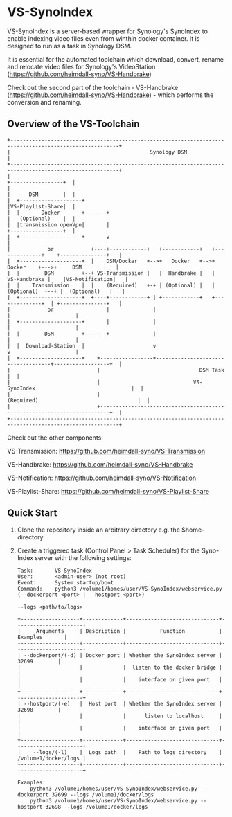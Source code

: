 #  VS-SynoIndex

VS-SynoIndex is a server-based wrapper for Synology's SynoIndex to enable indexing video files even from winthin docker container. It is designed to run as a task in Synology DSM.

It is essential for the automated toolchain which download, convert, rename and relocate video files for Synology's VideoStation (https://github.com/heimdall-syno/VS-Handbrake)

Check out the second part of the toolchain - VS-Handbrake (https://github.com/heimdall-syno/VS-Handbrake) - which performs the conversion and renaming.

## Overview of the VS-Toolchain
```
+---------------------------------------------------------------------------------------------------------+
|                                             Synology DSM                                                |
+---------------------------------------------------------------------------------------------------------+
|                                                                                    +-----------------+  |
|                                                                                    |      DSM        |  |
|  +--------------------+                                                            |VS-Playlist-Share|  |
|  |       Docker       +-------+                                                    |   (Optional)    |  |
|  |transmission openVpn|       |                                                    +-----------------+  |
|  +--------------------+       v                                                                         |
|            or            +----+------------+   +------------+   +--------------+    +---------------+   |
|  +--------------------+  |    DSM/Docker   +-->+   Docker   +-->+    Docker    +--->+     DSM       |   |
|  |        DSM         +--+ VS-Transmission |   |  Handbrake |   | VS-Handbrake |    |VS-Notification|   |
|  |    Transmission    |  |    (Required)   +-+ | (Optional) |   |  (Optional)  +--+ |  (Optional)   |   |
|  +--------------------+  +----+------------+ | +------------+   +--------------+  | +---------------+   |
|            or                 |              |                                    |                     |
|  +--------------------+       |              |                                    |                     |
|  |        DSM         +-------+              |                                    |                     |
|  |  Download-Station  |                      v                                    v                     |
|  +--------------------+    +-----------------+------------------------------------+------------------+  |
|                            |                                DSM Task                                 |  |
|                            |                              VS-SynoIndex                               |  |
|                            |                               (Required)                                |  |
|                            +-------------------------------------------------------------------------+  |
+---------------------------------------------------------------------------------------------------------+
```

Check out the other components:


VS-Transmission:   https://github.com/heimdall-syno/VS-Transmission

VS-Handbrake:      https://github.com/heimdall-syno/VS-Handbrake

VS-Notification:   https://github.com/heimdall-syno/VS-Notification

VS-Playlist-Share: https://github.com/heimdall-syno/VS-Playlist-Share

## Quick Start

1. Clone the repository inside an arbitrary directory e.g. the $home-directory.

2. Create a triggered task (Control Panel > Task Scheduler) for the Syno-Index server with the following settings:
	```
    Task:       VS-SynoIndex
    User:       <admin-user> (not root)
    Event:      System startup/boot
    Command:    python3 /volume1/homes/user/VS-SynoIndex/webservice.py (--dockerport <port> | --hostport <port>)
                                                                        --logs <path/to/logs>
    ```
	```
    +-------------------+-------------+------------------------------+----------------------+
    |     Arguments     | Description |           Function           |       Examples       |
    +-------------------+-------------+------------------------------+----------------------+
    | --dockerport/(-d) | Docker port | Whether the SynoIndex server |         32699        |
    |                   |             |  listen to the docker bridge |                      |
    |                   |             |    interface on given port   |                      |
    +-------------------+-------------+------------------------------+----------------------+
    | --hostport/(-e)   |  Host port  | Whether the SynoIndex server |         32698        |
    |                   |             |      listen to localhost     |                      |
    |                   |             |    interface on given port   |                      |
    +-------------------+-------------+------------------------------+----------------------+
    |    --logs/(-l)    |  Logs path  |    Path to logs directory    | /volume1/docker/logs |
    +-------------------+-------------+------------------------------+----------------------+

    Examples:
        python3 /volume1/homes/user/VS-SynoIndex/webservice.py --dockerport 32699 --logs /volume1/docker/logs
        python3 /volume1/homes/user/VS-SynoIndex/webservice.py --hostport 32698 --logs /volume1/docker/logs
    ```